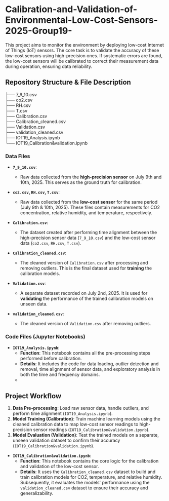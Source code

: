 # Calibration-and-Validation-of-Environmental-Low-Cost-Sensors-2025-Group19-
This project aims to monitor the environment by deploying low-cost Internet of Things (IoT) sensors. The core task is to validate the accuracy of these low-cost sensors using high-precision ones. If systematic errors are found, the low-cost sensors will be calibrated to correct their measurement data during operation, ensuring data reliability.
## Repository Structure & File Description
├── 7_9_10.csv<br>
├── co2.csv<br>
├── RH.csv<br>
├── T.csv<br>
├── Calibration.csv<br>
├── Calibration_cleaned.csv<br>
├── Validation.csv<br>
├── validation_cleaned.csv<br>
├── IOT19_Analysis.ipynb<br>
└── IOT19_Calibration&validation.ipynb

### Data Files

-   **`7_9_10.csv`**:
    -   Raw data collected from the **high-precision sensor** on July 9th and 10th, 2025. This serves as the ground truth for calibration.

-   **`co2.csv`, `RH.csv`, `T.csv`**:
    -   Raw data collected from the **low-cost sensor** for the same period (July 9th & 10th, 2025). These files contain measurements for CO2 concentration, relative humidity, and temperature, respectively.

-   **`Calibration.csv`**:
    -   The dataset created after performing time alignment between the high-precision sensor data (`7_9_10.csv`) and the low-cost sensor data (`co2.csv`, `RH.csv`, `T.csv`).

-   **`Calibration_cleaned.csv`**:
    -   The cleaned version of `Calibration.csv` after processing and removing outliers. This is the final dataset used for **training** the calibration models.

-   **`Validation.csv`**:
    -   A separate dataset recorded on July 2nd, 2025. It is used for **validating** the performance of the trained calibration models on unseen data.

-   **`validation_cleaned.csv`**:
    -   The cleaned version of `Validation.csv` after removing outliers.

### Code Files (Jupyter Notebooks)

-   **`IOT19_Analysis.ipynb`**:
    -   **Function**: This notebook contains all the pre-processing steps performed before calibration.
    -   **Details**: It includes the code for data loading, outlier detection and removal, time alignment of sensor data, and exploratory analysis in both the time and frequency domains.
    -   
## Project Workflow

1.  **Data Pre-processing**: Load raw sensor data, handle outliers, and perform time alignment (`IOT19_Analysis.ipynb`).
2.  **Model Training (Calibration)**: Train machine learning models using the cleaned calibration data to map low-cost sensor readings to high-precision sensor readings (`IOT19_Calibration&validation.ipynb`).
3.  **Model Evaluation (Validation)**: Test the trained models on a separate, unseen validation dataset to confirm their accuracy (`IOT19_Calibration&validation.ipynb`).

-   **`IOT19_Calibration&validation.ipynb`**:
    -   **Function**: This notebook contains the core logic for the calibration and validation of the low-cost sensor.
    -   **Details**: It uses the `Calibration_cleaned.csv` dataset to build and train calibration models for CO2, temperature, and relative humidity. Subsequently, it evaluates the models' performance using the `validation_cleaned.csv` dataset to ensure their accuracy and generalizability.
